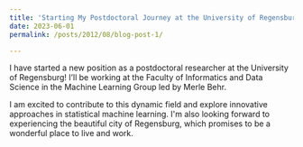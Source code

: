 ```yaml
---
title: 'Starting My Postdoctoral Journey at the University of Regensburg'
date: 2023-06-01
permalink: /posts/2012/08/blog-post-1/

---
```


I have started a new position as a postdoctoral researcher at the University of Regensburg! I’ll be working at the Faculty of Informatics and Data Science in the Machine Learning Group led by Merle Behr.

I am excited to contribute to this dynamic field and explore innovative approaches in statistical machine learning. I'm also looking forward to experiencing the beautiful city of Regensburg, which promises to be a wonderful place to live and work.
